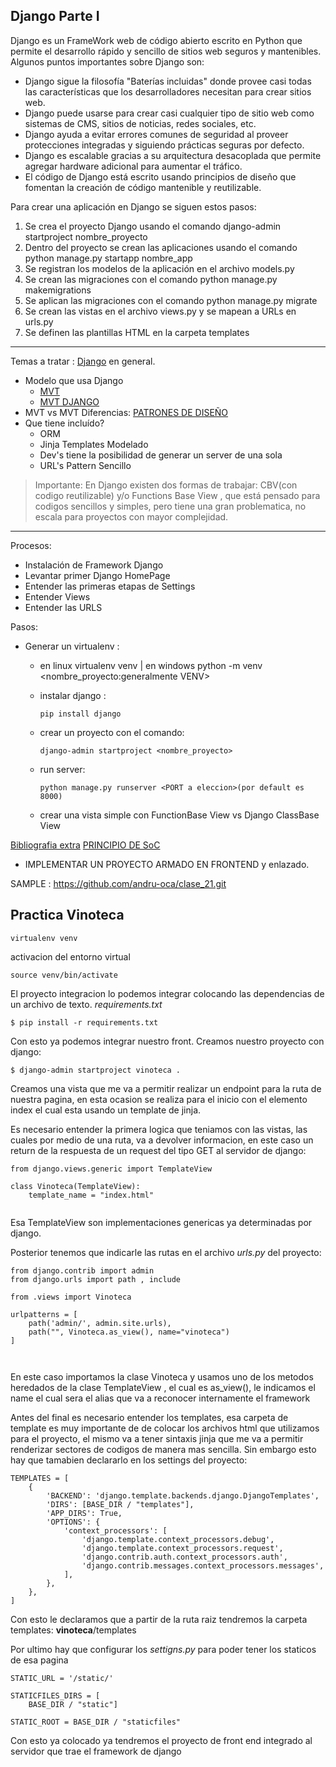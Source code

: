 ## Django Parte I

Django es un FrameWork web de código abierto escrito en Python que permite el desarrollo rápido y sencillo de sitios web seguros y mantenibles. Algunos puntos importantes sobre Django son:

-   Django sigue la filosofía "Baterías incluidas" donde provee casi todas las características que los desarrolladores necesitan para crear sitios web.
-   Django puede usarse para crear casi cualquier tipo de sitio web como sistemas de CMS, sitios de noticias, redes sociales, etc.
-   Django ayuda a evitar errores comunes de seguridad al proveer protecciones integradas y siguiendo prácticas seguras por defecto.
-   Django es escalable gracias a su arquitectura desacoplada que permite agregar hardware adicional para aumentar el tráfico.
-   El código de Django está escrito usando principios de diseño que fomentan la creación de código mantenible y reutilizable.

Para crear una aplicación en Django se siguen estos pasos:

1. Se crea el proyecto Django usando el comando django-admin startproject nombre_proyecto
2. Dentro del proyecto se crean las aplicaciones usando el comando python manage.py startapp nombre_app
3. Se registran los modelos de la aplicación en el archivo models.py
4. Se crean las migraciones con el comando python manage.py makemigrations
5. Se aplican las migraciones con el comando python manage.py migrate
6. Se crean las vistas en el archivo views.py y se mapean a URLs en urls.py
7. Se definen las plantillas HTML en la carpeta templates

---

Temas a tratar : [Django](https://www.djangoproject.com/) en general.

-   Modelo que usa Django
    -   [MVT](https://www.geeksforgeeks.org/django-project-mvt-structure/)
    -   [MVT DJANGO](https://www.youtube.com/watch?v=cyP4Uw2b2XM)
-   MVT vs MVT Diferencias: [PATRONES DE DISEÑO](https://www.youtube.com/watch?v=zhSDjntidws)
-   Que tiene incluído?
    -   ORM
    -   Jinja Templates Modelado
    -   Dev's tiene la posibilidad de generar un server de una sola
    -   URL's Pattern Sencillo

> Importante:
> En Django existen dos formas de trabajar: CBV(con codigo reutilizable) y/o Functions Base View , que está pensado para codigos sencillos y simples, pero tiene una gran problematica, no escala para proyectos con mayor complejidad.

---

Procesos:

-   Instalación de Framework Django
-   Levantar primer Django HomePage
-   Entender las primeras etapas de Settings
-   Entender Views
-   Entender las URLS

Pasos:

-   Generar un virtualenv :

    -   en linux virtualenv venv | en windows python -m venv <nombre_proyecto:generalmente VENV>

    -   instalar django :
        ```
        pip install django
        ```
    -   crear un proyecto con el comando:

        ```
        django-admin startproject <nombre_proyecto>
        ```

    -   run server:
        ```
        python manage.py runserver <PORT a eleccion>(por default es 8000)
        ```
    -   crear una vista simple con FunctionBase View vs Django ClassBase View

[Bibliografia extra](https://docs.hektorprofe.net/django/web-personal/patron-mvt-modelo-vista-template/)
[PRINCIPIO DE SoC](https://dev.to/tamerlang/separation-of-concerns-the-simple-way-4jp2)

-   IMPLEMENTAR UN PROYECTO ARMADO EN FRONTEND y enlazado.

SAMPLE : https://github.com/andru-oca/clase_21.git


Practica Vinoteca
---

```
virtualenv venv

```

activacion del entorno virtual


```
source venv/bin/activate

```

El proyecto integracion lo podemos integrar colocando las dependencias de un archivo de texto.
_requirements.txt_

```
$ pip install -r requirements.txt

```
Con esto ya podemos integrar nuestro front.
Creamos nuestro proyecto con django:

```
$ django-admin startproject vinoteca .
```

Creamos una vista que me va a permitir realizar un endpoint para la ruta de nuestra pagina, en esta ocasion se realiza para el inicio con el elemento index el cual esta usando un template de jinja.


Es necesario entender la primera logica que teniamos con las vistas, las cuales por medio de una ruta, va a devolver informacion, en este caso un return de la respuesta de un request del tipo GET al servidor de django:

```
from django.views.generic import TemplateView

class Vinoteca(TemplateView):
    template_name = "index.html"
    
```

Esa TemplateView son implementaciones genericas ya determinadas por django.

Posterior tenemos que indicarle las rutas en el archivo _urls.py_ del proyecto:

```
from django.contrib import admin
from django.urls import path , include

from .views import Vinoteca

urlpatterns = [
    path('admin/', admin.site.urls),
    path("", Vinoteca.as_view(), name="vinoteca")
]

    
```

En este caso importamos la clase Vinoteca y usamos uno de los metodos heredados de la clase TemplateView , el cual es as_view(), le indicamos el name el cual sera el alias que va a reconocer internamente el framework

Antes del final es necesario entender los templates, esa carpeta de template es muy importante de de colocar los archivos html que utilizamos para el proyecto, el mismo va a tener sintaxis jinja que me va a permitir renderizar sectores de codigos de manera mas sencilla.
Sin embargo esto hay que tamabien declararlo en los settings del proyecto:

```
TEMPLATES = [
    {
        'BACKEND': 'django.template.backends.django.DjangoTemplates',
        'DIRS': [BASE_DIR / "templates"],
        'APP_DIRS': True,
        'OPTIONS': {
            'context_processors': [
                'django.template.context_processors.debug',
                'django.template.context_processors.request',
                'django.contrib.auth.context_processors.auth',
                'django.contrib.messages.context_processors.messages',
            ],
        },
    },
]

```


Con esto le declaramos que a partir de la ruta raiz tendremos la carpeta templates: **vinoteca**/templates


Por ultimo hay que configurar los _settigns.py_ para poder tener los staticos de esa pagina 

```
STATIC_URL = '/static/'

STATICFILES_DIRS = [
    BASE_DIR / "static"]

STATIC_ROOT = BASE_DIR / "staticfiles"
```
Con esto ya colocado ya tendremos el proyecto de front end integrado al servidor que trae el framework de django

